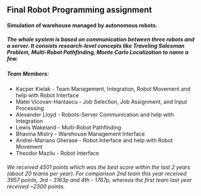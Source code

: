 ## Final Robot Programming assignment 
#### Simulation of warehouse managed by autonomous robots.

##### The whole system is based on communication between three robots and a server. It consists research-level concepts like Traveling Salesman Problem, Multi-Robot Pathfinding, Monte Carlo Localization to name a few. 

##### Team Members:
- Kacper Kielak - Team Management, Integration, Robot Movement and help with Robot Interface
- Matei Vicovan-Hantascu - Job Selection, Job Assignment, and Input Processing
- Alexander Lloyd - Robots-Server Communication and help with Integration
- Lewis Wakeland - Multi-Robot Pathfinding
- Bhavina Mistry - Warehouse Management Interface
- Andrei-Mariano Gherase - Robot Interface and help with Robot Movement
- Theodor Mazilu - Robot Interface

###### We received 4501 points which was the best score within the last 2 years (about 20 teams per year). For comparison 2nd team this year received 3957 points, 3rd - 3163p and 4th - 1767p, whereas the first team last year received ~2300 points.
